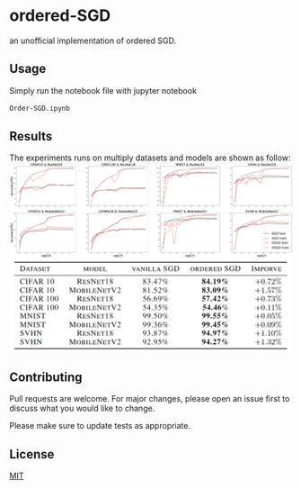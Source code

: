 # ordered-SGD
an unofficial implementation of ordered SGD.

## Usage
Simply run the notebook file with jupyter notebook
```bash
Order-SGD.ipynb
```

## Results
The experiments runs on multiply datasets and models are shown as follow:
![SGD vs OSGD plot](p1(1).png)
![SGD vs OSGD table](p1(1)table.png)

## Contributing

Pull requests are welcome. For major changes, please open an issue first
to discuss what you would like to change.

Please make sure to update tests as appropriate.

## License

[MIT](https://choosealicense.com/licenses/mit/)
